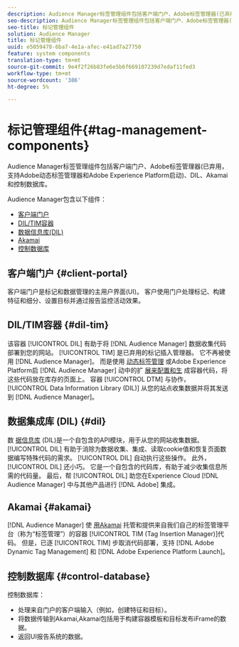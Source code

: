 ```yaml
---
description: Audience Manager标签管理组件包括客户端门户、Adobe标签管理器(已弃用，支持Adobe动态标签管理器和Adobe Experience Platform启动)、DIL、Akamai和控制数据库。
seo-description: Audience Manager标签管理组件包括客户端门户、Adobe标签管理器(已弃用，支持Adobe动态标签管理器和Adobe Experience Platform启动)、DIL、Akamai和控制数据库。
seo-title: 标记管理组件
solution: Audience Manager
title: 标记管理组件
uuid: e5059478-6ba7-4e1a-afec-e41ad7a27750
feature: system components
translation-type: tm+mt
source-git-commit: 9e4f2f26b83fe6e5b6f669107239d7edaf11fed3
workflow-type: tm+mt
source-wordcount: '386'
ht-degree: 5%

---
```



# 标记管理组件{#tag-management-components}

Audience Manager标签管理组件包括客户端门户、Adobe标签管理器(已弃用，支持Adobe动态标签管理器和Adobe Experience Platform启动)、DIL、Akamai和控制数据库。

<!-- 

c_comptag.xml

 -->

Audience Manager包含以下组件：

* [客户端门户](../../reference/system-components/components-tag-management.md#client-portal)
* [DIL/TIM容器](../../reference/system-components/components-tag-management.md#dil-tim)
* [数据信息库(DIL)](../../reference/system-components/components-tag-management.md#dil)
* [Akamai](../../reference/system-components/components-tag-management.md#akamai)
* [控制数据库](../../reference/system-components/components-tag-management.md#control-database)

## 客户端门户 {#client-portal}

客户端门户是标记和数据管理的主用户界面(UI)。 客户使用门户处理标记、构建特征和细分、设置目标并通过报告监控活动效果。

## DIL/TIM容器 {#dil-tim}

该容器 [!UICONTROL DIL] 有助于将 [!DNL Audience Manager] 数据收集代码部署到您的网站。 [!UICONTROL TIM] 是已弃用的标记插入管理器。 它不再被使用 [!DNL Audience Manager]。 而是使用 [动态标签管理](https://docs.adobe.com/content/help/zh-Hans/dtm/using/dtm-home.html) 或Adobe Experience Platform启 [!DNL Audience Manager] 动中的扩 [展来配置和生](https://docs.adobelaunch.com/extension-reference/web/adobe-audience-manager-extension) 成容器代码，将这些代码放在库存的页面上。 容器 [!UICONTROL DTM] 与协作， [!UICONTROL Data Information Library (DIL)] 从您的站点收集数据并将其发送到 [!DNL Audience Manager]。

## 数据集成库 (DIL) {#dil}

数 [据信息库](../../dil/dil-overview.md) (DIL)是一个自包含的API模块，用于从您的网站收集数据。 [!UICONTROL DIL] 有助于消除为数据收集、集成、读取cookie值和恢复页面数据编写特殊代码的需求。 [!UICONTROL DIL] 自动执行这些操作。 此外， [!UICONTROL DIL] 还小巧。 它是一个自包含的代码库，有助于减少收集信息所需的代码量。 最后，帮 [!UICONTROL DIL] 助您在Experience Cloud [!DNL Audience Manager] 中与其他产品进行 [!DNL Adobe] 集成。

## Akamai {#akamai}

[!DNL Audience Manager] 使 [用Akamai](https://www.akamai.com/html/about/index.html) 托管和提供来自我们自己的标签管理平台（称为“标签管理”）的容器 [!UICONTROL TIM (Tag Insertion Manager)]代码。 但是，已逐 [!UICONTROL TIM] 步取消代码部署，支持 [!DNL Adobe Dynamic Tag Management] 和 [!DNL Adobe Experience Platform Launch]。

## 控制数据库 {#control-database}

控制数据库：

* 处理来自门户的客户端输入（例如，创建特征和目标）。
* 将数据传输到Akamai,Akamai包括用于构建容器模板和目标发布iFrame的数据。
* 返回UI报告系统的数据。

